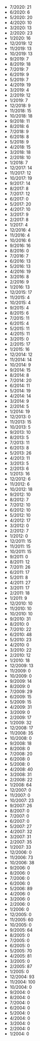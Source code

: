 *  7/2020: 21
*  6/2020: 6
*  5/2020: 20
*  4/2020: 10
*  3/2020: 13
*  2/2020: 23
*  1/2020: 16
*  12/2019: 12
*  11/2019: 13
*  10/2019: 13
*  9/2019: 7
*  8/2019: 18
*  7/2019: 7
*  6/2019: 9
*  5/2019: 7
*  4/2019: 19
*  3/2019: 4
*  2/2019: 12
*  1/2019: 7
*  12/2018: 9
*  11/2018: 15
*  10/2018: 18
*  9/2018: 11
*  8/2018: 6
*  7/2018: 9
*  6/2018: 8
*  5/2018: 9
*  4/2018: 15
*  3/2018: 18
*  2/2018: 10
*  1/2018: 7
*  12/2017: 14
*  11/2017: 12
*  10/2017: 19
*  9/2017: 14
*  8/2017: 8
*  7/2017: 12
*  6/2017: 0
*  5/2017: 20
*  4/2017: 10
*  3/2017: 9
*  2/2017: 8
*  1/2017: 4
*  12/2016: 4
*  11/2016: 4
*  10/2016: 6
*  9/2016: 16
*  8/2016: 0
*  7/2016: 7
*  6/2016: 13
*  5/2016: 13
*  4/2016: 19
*  3/2016: 8
*  2/2016: 9
*  1/2016: 13
*  12/2015: 17
*  11/2015: 4
*  10/2015: 4
*  9/2015: 4
*  8/2015: 6
*  7/2015: 11
*  6/2015: 4
*  5/2015: 11
*  4/2015: 11
*  3/2015: 0
*  2/2015: 17
*  1/2015: 16
*  12/2014: 12
*  11/2014: 14
*  10/2014: 9
*  9/2014: 15
*  8/2014: 8
*  7/2014: 20
*  6/2014: 11
*  5/2014: 19
*  4/2014: 14
*  3/2014: 9
*  2/2014: 5
*  1/2014: 19
*  12/2013: 0
*  11/2013: 15
*  10/2013: 5
*  9/2013: 10
*  8/2013: 5
*  7/2013: 11
*  6/2013: 8
*  5/2013: 26
*  4/2013: 11
*  3/2013: 5
*  2/2013: 6
*  1/2013: 16
*  12/2012: 6
*  11/2012: 6
*  10/2012: 18
*  9/2012: 10
*  8/2012: 7
*  7/2012: 10
*  6/2012: 10
*  5/2012: 10
*  4/2012: 17
*  3/2012: 0
*  2/2012: 7
*  1/2012: 0
*  12/2011: 15
*  11/2011: 15
*  10/2011: 15
*  9/2011: 0
*  8/2011: 12
*  7/2011: 26
*  6/2011: 17
*  5/2011: 8
*  4/2011: 27
*  3/2011: 17
*  2/2011: 18
*  1/2011: 9
*  12/2010: 10
*  11/2010: 10
*  10/2010: 10
*  9/2010: 31
*  8/2010: 0
*  7/2010: 22
*  6/2010: 48
*  5/2010: 23
*  4/2010: 0
*  3/2010: 22
*  2/2010: 12
*  1/2010: 18
*  12/2009: 13
*  11/2009: 0
*  10/2009: 0
*  9/2009: 14
*  8/2009: 0
*  7/2009: 29
*  6/2009: 15
*  5/2009: 15
*  4/2009: 31
*  3/2009: 0
*  2/2009: 17
*  1/2009: 32
*  12/2008: 17
*  11/2008: 35
*  10/2008: 0
*  9/2008: 18
*  8/2008: 0
*  7/2008: 20
*  6/2008: 0
*  5/2008: 0
*  4/2008: 40
*  3/2008: 31
*  2/2008: 22
*  1/2008: 64
*  12/2007: 0
*  11/2007: 0
*  10/2007: 23
*  9/2007: 26
*  8/2007: 0
*  7/2007: 0
*  6/2007: 0
*  5/2007: 27
*  4/2007: 32
*  3/2007: 31
*  2/2007: 35
*  1/2007: 33
*  12/2006: 0
*  11/2006: 73
*  10/2006: 38
*  9/2006: 0
*  8/2006: 0
*  7/2006: 0
*  6/2006: 0
*  5/2006: 89
*  4/2006: 0
*  3/2006: 0
*  2/2006: 0
*  1/2006: 0
*  12/2005: 0
*  11/2005: 60
*  10/2005: 0
*  9/2005: 64
*  8/2005: 0
*  7/2005: 0
*  6/2005: 0
*  5/2005: 70
*  4/2005: 81
*  3/2005: 0
*  2/2005: 87
*  1/2005: 0
*  12/2004: 93
*  11/2004: 100
*  10/2004: 0
*  9/2004: 0
*  8/2004: 0
*  7/2004: 0
*  6/2004: 0
*  5/2004: 0
*  4/2004: 0
*  3/2004: 0
*  2/2004: 0
*  1/2004: 0